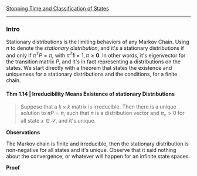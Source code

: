 [Stopping Time and Classification of States](Stopping%20Time%20and%20Classification%20of%20States.md)


---
### **Intro**

Stationary distributions is the limiting behaviors of any Markov Chain. Using $\pi$ to denote the *stationary distribution*, and it's a stationary distributions if and only if $\pi^TP = \pi$, with $\pi^T\mathbf 1 = 1, \pi \ge \mathbf 0$. In other words, it's eigenvector for the transition matrix $P$, and it's in fact representing a distributions on the states. We start directly with a theorem that states the existence and uniqueness for a stationary distributions and the conditions, for a finite chain. 

#### **Thm 1.14 | Irreducibility Means Existence of stationary Distributions**
> Suppose that a $k\times k$ matrix is irreducible. Then there is a unique solution to $\pi P =\pi$, such that $\pi$ is a distribution vector and $\pi_x > 0$ for all state $x\in \mathcal S$, and it's unique. 

**Observations**

The Markov chain is finite and irreducible, then the stationary distribution is non-negative for all states and it's unique. Observe that it said nothing about the convergence, or whatever will happen for an infinite state spaces. 

**Proof**





